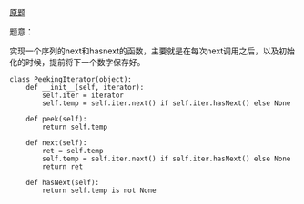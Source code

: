 [原题](https://leetcode.com/problems/peeking-iterator/)


题意：


实现一个序列的next和hasnext的函数，主要就是在每次next调用之后，以及初始化的时候，提前将下一个数字保存好。


```
class PeekingIterator(object):
    def __init__(self, iterator):
        self.iter = iterator
        self.temp = self.iter.next() if self.iter.hasNext() else None

    def peek(self):
        return self.temp

    def next(self):
        ret = self.temp
        self.temp = self.iter.next() if self.iter.hasNext() else None
        return ret

    def hasNext(self):
        return self.temp is not None
```